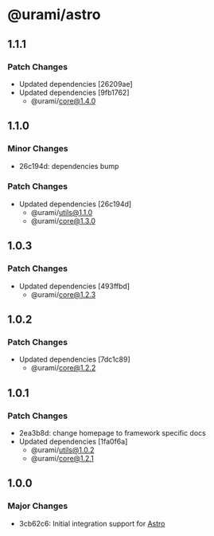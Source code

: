 # @urami/astro

## 1.1.1

### Patch Changes

- Updated dependencies [26209ae]
- Updated dependencies [9fb1762]
  - @urami/core@1.4.0

## 1.1.0

### Minor Changes

- 26c194d: dependencies bump

### Patch Changes

- Updated dependencies [26c194d]
  - @urami/utils@1.1.0
  - @urami/core@1.3.0

## 1.0.3

### Patch Changes

- Updated dependencies [493ffbd]
  - @urami/core@1.2.3

## 1.0.2

### Patch Changes

- Updated dependencies [7dc1c89]
  - @urami/core@1.2.2

## 1.0.1

### Patch Changes

- 2ea3b8d: change homepage to framework specific docs
- Updated dependencies [1fa0f6a]
  - @urami/utils@1.0.2
  - @urami/core@1.2.1

## 1.0.0

### Major Changes

- 3cb62c6: Initial integration support for [Astro](https://astro.build/)
